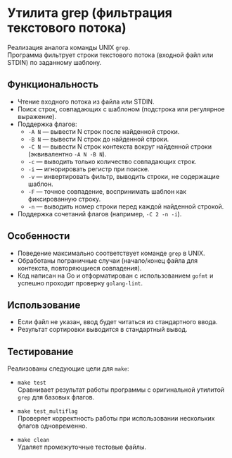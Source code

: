 # Утилита grep (фильтрация текстового потока)

Реализация аналога команды UNIX `grep`.  
Программа фильтрует строки текстового потока (входной файл или STDIN) по заданному шаблону.

## Функциональность

- Чтение входного потока из файла или STDIN.
- Поиск строк, совпадающих с шаблоном (подстрока или регулярное выражение).
- Поддержка флагов:
  - `-A N` — вывести N строк после найденной строки.
  - `-B N` — вывести N строк до найденной строки.
  - `-C N` — вывести N строк контекста вокруг найденной строки (эквивалентно `-A N -B N`).
  - `-c` — выводить только количество совпадающих строк.
  - `-i` — игнорировать регистр при поиске.
  - `-v` — инвертировать фильтр, выводить строки, не содержащие шаблон.
  - `-F` — точное совпадение, воспринимать шаблон как фиксированную строку.
  - `-n` — выводить номер строки перед каждой найденной строкой.
- Поддержка сочетаний флагов (например, `-C 2 -n -i`).

## Особенности

- Поведение максимально соответствует команде `grep` в UNIX.
- Обработаны пограничные случаи (начало/конец файла для контекста, повторяющиеся совпадения).
- Код написан на Go и отформатирован с использованием `gofmt` и успешно проходит проверку `golang-lint`.

## Использование

- Если файл не указан, ввод будет читаться из стандартного ввода.
- Результат сортировки выводится в стандартный вывод.

## Тестирование

Реализованы следующие цели для `make`:

- `make test`  
  Сравнивает результат работы программы с оригинальной утилитой `grep` для базовых флагов.

- `make test_multiflag`  
  Проверяет корректность работы при использовании нескольких флагов одновременно.

- `make clean`  
  Удаляет промежуточные тестовые файлы.